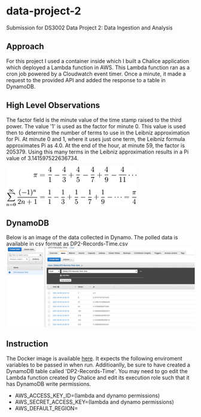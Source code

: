 # data-project-2
Submission for DS3002 Data Project 2: Data Ingestion and Analysis

## Approach
For this project I used a container inside which I built a Chalice application which deployed a Lambda function in AWS. This Lambda function ran as a cron job powered by a Cloudwatch event timer. Once a minute, it made a request to the provided API and added the response to a table in DynamoDB. 

## High Level Observations
The factor field is the minute value of the time stamp raised to the third power. The value '1' is used as the factor for minute 0. This value is used then to determine the number of terms to use in the Leibniz approximation for Pi. At minute 0 and 1, where it uses just one term, the Leibniz formula approximates Pi as 4.0. At the end of the hour, at minute 59, the factor is 205379. Using this many terms in the Leibniz approximation results in a Pi value of 3.141597522636734.

![Formula image](https://raw.githubusercontent.com/dknorr/data-project-2/main/images/leibniz.png?token=AE3BIKJGE4CXXYHUV2FIXHDATRWQK)

## DynamoDB
Below is an image of the data collected in Dynamo. The polled data is available in csv format as DP2-Records-Time.csv
![DynamoDB image](https://raw.githubusercontent.com/dknorr/data-project-2/main/images/dynamo.png?token=AE3BIKILQ6N2YFH53AVT5IDATRTVK)

## Instruction
The Docker image is available [here](https://hub.docker.com/repository/docker/dknorr1/dp2). It expects the following enviroment variables to be passed in when run. Additioanlly, be sure to have created a DynamoDB table called 'DP2-Records-Time'. You may need to go edit the Lambda function created by Chalice and edit its execution role such that it has DynamoDB write permissions.

* AWS_ACCESS_KEY_ID=(lambda and dynamo permissions)
* AWS_SECRET_ACCESS_KEY=(lambda and dynamo permissions)
* AWS_DEFAULT_REGION=
